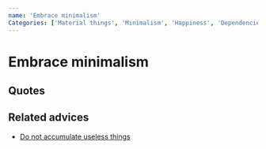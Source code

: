 ```yaml
---
name: 'Embrace minimalism'
Categories: ['Material things', 'Minimalism', 'Happiness', 'Dependencies']
---
```

# Embrace minimalism

## Quotes

## Related advices

- [Do not accumulate useless things](../Do%20not%20accumulate%20useless%20things/index.md)
